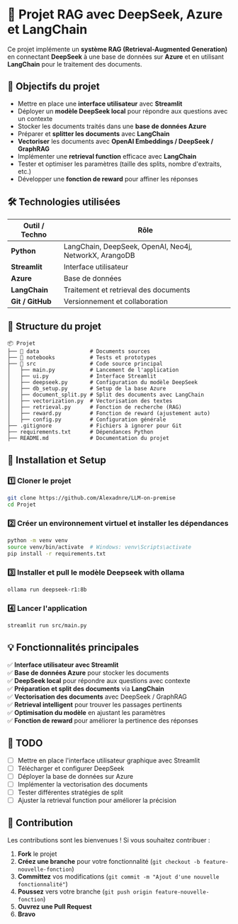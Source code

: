 # 🚀 Projet RAG avec DeepSeek, Azure et LangChain

Ce projet implémente un **système RAG (Retrieval-Augmented Generation)** en connectant **DeepSeek** à une base de données sur **Azure** et en utilisant **LangChain** pour le traitement des documents.

## 📌 Objectifs du projet

- Mettre en place une **interface utilisateur** avec **Streamlit**  
- Déployer un **modèle DeepSeek local** pour répondre aux questions avec un contexte  
- Stocker les documents traités dans une **base de données Azure**  
- Préparer et **splitter les documents** avec **LangChain**  
- **Vectoriser** les documents avec **OpenAI Embeddings / DeepSeek / GraphRAG**  
- Implémenter une **retrieval function** efficace avec **LangChain**  
- Tester et optimiser les paramètres (taille des splits, nombre d'extraits, etc.)  
- Développer une **fonction de reward** pour affiner les réponses  

## 🛠️ Technologies utilisées

| Outil / Techno  | Rôle |
|-----------------|------|
| **Python** | LangChain, DeepSeek, OpenAI, Neo4j, NetworkX, ArangoDB |
| **Streamlit** | Interface utilisateur |
| **Azure** | Base de données |
| **LangChain** | Traitement et retrieval des documents |
| **Git / GitHub** | Versionnement et collaboration |

## 📂 Structure du projet  

```
📦 Projet
├── 📂 data                # Documents sources
├── 📂 notebooks           # Tests et prototypes
├── 📂 src                 # Code source principal
│   ├── main.py           # Lancement de l'application
│   ├── ui.py             # Interface Streamlit
│   ├── deepseek.py       # Configuration du modèle DeepSeek
│   ├── db_setup.py       # Setup de la base Azure
│   ├── document_split.py # Split des documents avec LangChain
│   ├── vectorization.py  # Vectorisation des textes
│   ├── retrieval.py      # Fonction de recherche (RAG)
│   ├── reward.py         # Fonction de reward (ajustement auto)
│   ├── config.py         # Configuration générale
├── .gitignore            # Fichiers à ignorer pour Git
├── requirements.txt      # Dépendances Python
├── README.md             # Documentation du projet
```

## 🚀 Installation et Setup

### 1️⃣ Cloner le projet

```bash
git clone https://github.com/Alexadnre/LLM-on-premise
cd Projet
```

### 2️⃣ Créer un environnement virtuel et installer les dépendances  

```bash
python -m venv venv
source venv/bin/activate  # Windows: venv\Scripts\activate
pip install -r requirements.txt
```

### 3️⃣ Installer et pull le modèle Deepseek with ollama

```bash
ollama run deepseek-r1:8b
```

### 4️⃣ Lancer l'application

```bash
streamlit run src/main.py
```

## 💡 Fonctionnalités principales  

✅ **Interface utilisateur avec Streamlit**  
✅ **Base de données Azure** pour stocker les documents  
✅ **DeepSeek local** pour répondre aux questions avec contexte  
✅ **Préparation et split des documents** via **LangChain**  
✅ **Vectorisation des documents** avec DeepSeek / GraphRAG  
✅ **Retrieval intelligent** pour trouver les passages pertinents  
✅ **Optimisation du modèle** en ajustant les paramètres  
✅ **Fonction de reward** pour améliorer la pertinence des réponses  

## 📅 TODO  

- [ ] Mettre en place l'interface utilisateur graphique avec Streamlit  
- [ ] Télécharger et configurer DeepSeek  
- [ ] Déployer la base de données sur Azure  
- [ ] Implémenter la vectorisation des documents  
- [ ] Tester différentes stratégies de split  
- [ ] Ajuster la retrieval function pour améliorer la précision  

## 🤝 Contribution

Les contributions sont les bienvenues ! Si vous souhaitez contribuer :  

1. **Fork** le projet  
2. **Créez une branche** pour votre fonctionnalité (`git checkout -b feature-nouvelle-fonction`)  
3. **Committez** vos modifications (`git commit -m "Ajout d'une nouvelle fonctionnalité"`)  
4. **Poussez** vers votre branche (`git push origin feature-nouvelle-fonction`)  
5. **Ouvrez une Pull Request**  
6. **Bravo**
